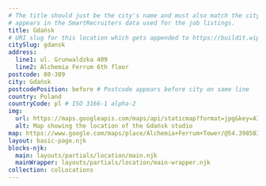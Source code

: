 ```yaml
---
# The title should just be the city's name and must also match the city name as it
# appears in the SmartRecruiters data used for the job listings.
title: Gdańsk
# URI slug for this location which gets appended to https://buildit.wiprodigital.com/thing/studio/[xx]/
citySlug: gdansk
address:
  line1: ul. Grunwaldzka 409
  line2: Alchemia Ferrum 6th floor
postcode: 80-309
city: Gdańsk
postcodePosition: before # Postcode appears before city on same line
country: Poland
countryCode: pl # ISO 3166-1 alpha-2
img: 
  url: https://maps.googleapis.com/maps/api/staticmap?format=jpg&key=AIzaSyAa-P3u_B9zTs_DJ_dXRK5og7r3_n7vlT0&maptype=roadmap&scale=2&size=425x300&markers=54.39851249592157,18.57698661508039&zoom=15
  alt: Map showing the location of the Gdańsk studio
map: https://www.google.com/maps/place/Alchemia+Ferrum+Tower/@54.3985837,18.5747376,17z/data=!3m1!4b1!4m5!3m4!1s0x46fd752864e2eab3:0x80d3c9302c7fad51!8m2!3d54.3985837!4d18.5769263
layout: basic-page.njk
blocks-njk:
  main: layouts/partials/location/main.njk
  mainWrapper: layouts/partials/location/main-wrapper.njk
collection: colLocations
---
```

